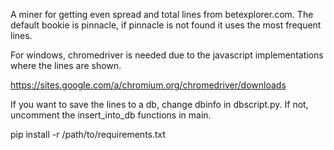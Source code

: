 A miner for getting even spread and total lines from betexplorer.com. The default bookie is pinnacle,
if pinnacle is not found it uses the most frequent lines.

For windows, chromedriver is needed due to the javascript implementations where the lines are shown.

https://sites.google.com/a/chromium.org/chromedriver/downloads

If you want to save the lines to a db, change dbinfo in dbscript.py.
If not, uncomment the insert_into_db functions in main. 

pip install -r /path/to/requirements.txt
